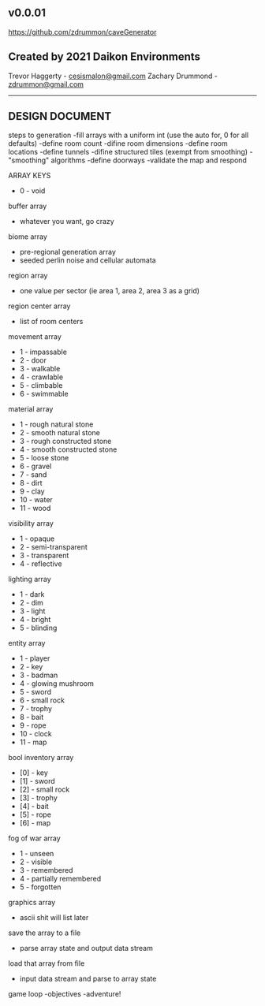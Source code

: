 v0.0.01
---
https://github.com/zdrummon/caveGenerator

Created by 
2021 Daikon Environments
---
Trevor Haggerty - cesismalon@gmail.com
Zachary Drummond - zdrummon@gmail.com

---
DESIGN DOCUMENT
---

steps to generation
 -fill arrays with a uniform int (use the auto for, 0 for all defaults)
 -define room count
 -difine room dimensions
 -define room locations
 -define tunnels
 -difine structured tiles (exempt from smoothing)
 -"smoothing" algorithms
 -define doorways
 -validate the map and respond


ARRAY KEYS
 - 0 - void

buffer array
 - whatever you want, go crazy

biome array
 - pre-regional generation array
 - seeded perlin noise and cellular automata

region array
 - one value per sector (ie area 1, area 2, area 3 as a grid)

region center array
 - list of room centers

movement array
 - 1 - impassable
 - 2 - door
 - 3 - walkable
 - 4 - crawlable
 - 5 - climbable
 - 6 - swimmable

material array
  - 1 - rough natural stone
  - 2 - smooth natural stone
  - 3 - rough constructed stone
  - 4 - smooth constructed stone
  - 5 - loose stone
  - 6 - gravel
  - 7 - sand
  - 8 - dirt
  - 9 - clay
  - 10 - water
  - 11 - wood

visibility array
 - 1 - opaque
 - 2 - semi-transparent
 - 3 - transparent
 - 4 - reflective

lighting array
 - 1 - dark
 - 2 - dim
 - 3 - light
 - 4 - bright
 - 5 - blinding

entity array
  - 1 - player
  - 2 - key
  - 3 - badman
  - 4 - glowing mushroom
  - 5 - sword
  - 6 - small rock
  - 7 - trophy
  - 8 - bait
  - 9 - rope
  - 10 - clock
  - 11 - map

bool inventory array
 - [0] - key
 - [1] - sword
 - [2] - small rock
 - [3] - trophy
 - [4] - bait
 - [5] - rope
 - [6] - map

fog of war array
 - 1 - unseen
 - 2 - visible
 - 3 - remembered
 - 4 - partially remembered
 - 5 - forgotten

graphics array
 - ascii shit will list later

save the array to a file
 - parse array state and output data stream

load that array from file
 - input data stream and parse to array state

game loop
  -objectives
  -adventure!